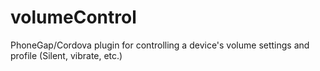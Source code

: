 # volumeControl
PhoneGap/Cordova plugin for controlling a device's volume settings and profile (Silent, vibrate, etc.)
